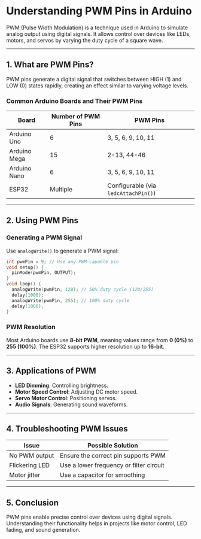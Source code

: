 # Understanding PWM Pins in Arduino

PWM (Pulse Width Modulation) is a technique used in Arduino to simulate analog output using digital signals. It allows control over devices like LEDs, motors, and servos by varying the duty cycle of a square wave.

---

## 1. What are PWM Pins?
PWM pins generate a digital signal that switches between HIGH (1) and LOW (0) states rapidly, creating an effect similar to varying voltage levels.

### Common Arduino Boards and Their PWM Pins
| Board         | Number of PWM Pins | PWM Pins |
|--------------|-------------------|---------|
| Arduino Uno  | 6                 | 3, 5, 6, 9, 10, 11 |
| Arduino Mega | 15                | 2-13, 44-46 |
| Arduino Nano | 6                 | 3, 5, 6, 9, 10, 11 |
| ESP32        | Multiple           | Configurable (via `ledcAttachPin()`) |

---

## 2. Using PWM Pins
### Generating a PWM Signal
Use `analogWrite()` to generate a PWM signal:
```cpp
int pwmPin = 9; // Use any PWM-capable pin
void setup() {
  pinMode(pwmPin, OUTPUT);
}
void loop() {
  analogWrite(pwmPin, 128); // 50% duty cycle (128/255)
  delay(1000);
  analogWrite(pwmPin, 255); // 100% duty cycle
  delay(1000);
}
```

### PWM Resolution
Most Arduino boards use **8-bit PWM**, meaning values range from **0 (0%)** to **255 (100%)**. The ESP32 supports higher resolution up to **16-bit**.

---

## 3. Applications of PWM
- **LED Dimming**: Controlling brightness.
- **Motor Speed Control**: Adjusting DC motor speed.
- **Servo Motor Control**: Positioning servos.
- **Audio Signals**: Generating sound waveforms.

---

## 4. Troubleshooting PWM Issues
| Issue | Possible Solution |
|-------|------------------|
| No PWM output | Ensure the correct pin supports PWM |
| Flickering LED | Use a lower frequency or filter circuit |
| Motor jitter | Use a capacitor for smoothing |

---

## 5. Conclusion
PWM pins enable precise control over devices using digital signals. Understanding their functionality helps in projects like motor control, LED fading, and sound generation.
